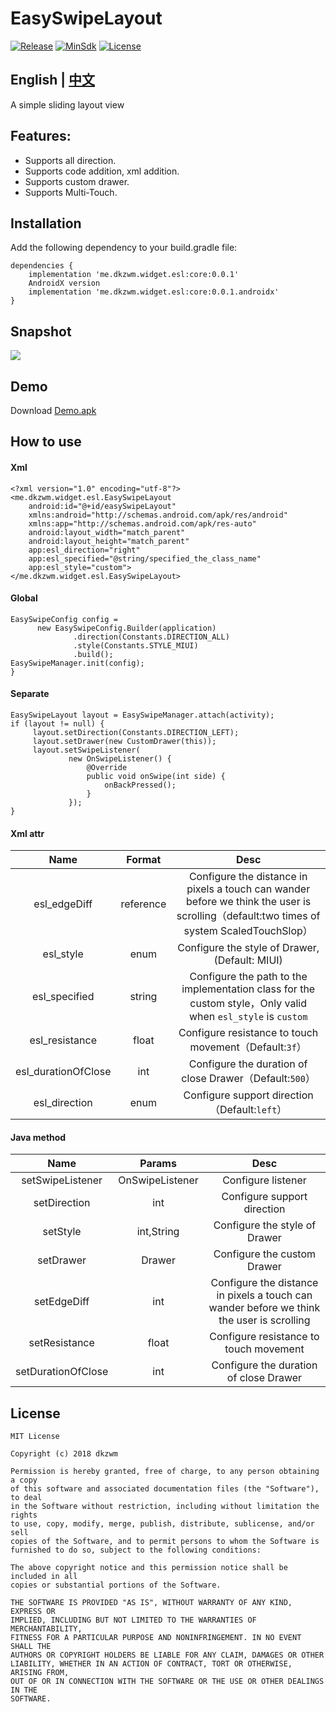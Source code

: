 # EasySwipeLayout
[![Release](https://img.shields.io/badge/JCenter-0.0.1-brightgreen.svg)](https://bintray.com/dkzwm/maven/esl)
[![MinSdk](https://img.shields.io/badge/MinSdk-14-blue.svg)](https://developer.android.com/about/versions/android-4.0.html)
[![License](https://img.shields.io/badge/License-MIT-blue.svg)](https://github.com/dkzwm/SmoothRefreshLayout/blob/master/LICENSE)
## English | [中文](https://github.com/dkzwm/EasySwipeLayout/blob/master/README.md)
A simple sliding layout view

## Features:
- Supports all direction.    
- Supports code addition, xml addition.    
- Supports custom drawer.    
- Supports Multi-Touch.    

## Installation
Add the following dependency to your build.gradle file:
```
dependencies {
    implementation 'me.dkzwm.widget.esl:core:0.0.1'
    AndroidX version
    implementation 'me.dkzwm.widget.esl:core:0.0.1.androidx'
}
```

## Snapshot
![](https://github.com/dkzwm/EasySwipeLayout/blob/master/snapshot/demo.gif)

## Demo
Download [Demo.apk](https://raw.githubusercontent.com/dkzwm/EasySwipeLayout/master/apk/demo.apk)    

## How to use  
#### Xml
```
<?xml version="1.0" encoding="utf-8"?>
<me.dkzwm.widget.esl.EasySwipeLayout
    android:id="@+id/easySwipeLayout"
    xmlns:android="http://schemas.android.com/apk/res/android"
    xmlns:app="http://schemas.android.com/apk/res-auto"
    android:layout_width="match_parent"
    android:layout_height="match_parent"
    app:esl_direction="right"
    app:esl_specified="@string/specified_the_class_name"
    app:esl_style="custom">
</me.dkzwm.widget.esl.EasySwipeLayout>
```
####  Global
```
EasySwipeConfig config =
      new EasySwipeConfig.Builder(application)
              .direction(Constants.DIRECTION_ALL)
              .style(Constants.STYLE_MIUI)
              .build();
EasySwipeManager.init(config);
}
```
####  Separate
```
EasySwipeLayout layout = EasySwipeManager.attach(activity);
if (layout != null) {
     layout.setDirection(Constants.DIRECTION_LEFT);
     layout.setDrawer(new CustomDrawer(this));
     layout.setSwipeListener(
             new OnSwipeListener() {
                 @Override
                 public void onSwipe(int side) {
                     onBackPressed();
                 }
             });
}
```
#### Xml attr
|Name|Format|Desc|
|:---:|:---:|:---:|
|esl_edgeDiff|reference|Configure the distance in pixels a touch can wander before we think the user is scrolling（default:two times of system ScaledTouchSlop）|
|esl_style|enum|Configure the style of Drawer, (Default: MIUI)|
|esl_specified|string|Configure the path to the implementation class for the custom style，Only valid when `esl_style` is `custom`|
|esl_resistance|float|Configure resistance to touch movement（Default:`3f`）|
|esl_durationOfClose|int|Configure the duration of close Drawer（Default:`500`）|
|esl_direction|enum|Configure support direction（Default:`left`）|

#### Java method
|Name|Params|Desc|
|:---:|:---:|:---:|
|setSwipeListener|OnSwipeListener|Configure listener|
|setDirection|int|Configure support direction|
|setStyle|int,String|Configure the style of Drawer|
|setDrawer|Drawer|Configure the custom Drawer|
|setEdgeDiff|int|Configure the distance in pixels a touch can wander before we think the user is scrolling|
|setResistance|float|Configure resistance to touch movement|
|setDurationOfClose|int|Configure the duration of close Drawer|

## License

	MIT License

	Copyright (c) 2018 dkzwm

	Permission is hereby granted, free of charge, to any person obtaining a copy
	of this software and associated documentation files (the "Software"), to deal
	in the Software without restriction, including without limitation the rights
	to use, copy, modify, merge, publish, distribute, sublicense, and/or sell
	copies of the Software, and to permit persons to whom the Software is
	furnished to do so, subject to the following conditions:

	The above copyright notice and this permission notice shall be included in all
	copies or substantial portions of the Software.

	THE SOFTWARE IS PROVIDED "AS IS", WITHOUT WARRANTY OF ANY KIND, EXPRESS OR
	IMPLIED, INCLUDING BUT NOT LIMITED TO THE WARRANTIES OF MERCHANTABILITY,
	FITNESS FOR A PARTICULAR PURPOSE AND NONINFRINGEMENT. IN NO EVENT SHALL THE
	AUTHORS OR COPYRIGHT HOLDERS BE LIABLE FOR ANY CLAIM, DAMAGES OR OTHER
	LIABILITY, WHETHER IN AN ACTION OF CONTRACT, TORT OR OTHERWISE, ARISING FROM,
	OUT OF OR IN CONNECTION WITH THE SOFTWARE OR THE USE OR OTHER DEALINGS IN THE
	SOFTWARE.
